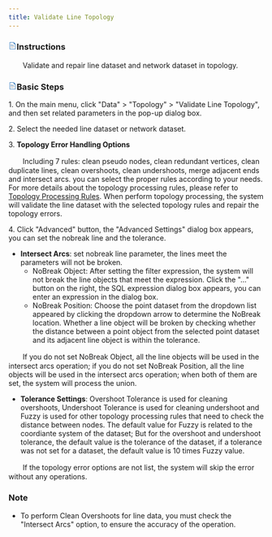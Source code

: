 ```yaml
---
title: Validate Line Topology
---
```


### ![](img/read.gif)Instructions

　　Validate and repair line dataset and network dataset in topology.

### ![](img/read.gif)Basic Steps

1\.  On the main menu, click "Data" > "Topology" > "Validate Line Topology", and then set related parameters in the pop-up dialog box.

2\.  Select the needed line dataset or network dataset.

3\.  **Topology Error Handling Options**

　　Including 7 rules: clean pseudo nodes, clean redundant vertices, clean duplicate lines, clean overshoots, clean undershoots, merge adjacent ends and intersect arcs. you can select the proper rules according to your needs. For more details about the topology processing rules, please refer to [Topology Processing Rules](TopoProcess.html). When perform topology processing, the system will validate the line dataset with the selected topology rules and repair the topology errors.

4\. Click "Advanced" button, the "Advanced Settings" dialog box appears, you can set the nobreak line and the tolerance.


-   **Intersect Arcs**: set nobreak line parameter, the lines meet the parameters will not be broken.
    -   NoBreak Object: After setting the filter expression, the system will not break the line objects that meet the expression. Click the "..." button on the right, the SQL expression dialog box appears, you can enter an expression in the dialog box.
    -   NoBreak Position: Choose the point dataset from the dropdown list appeared by clicking the dropdown arrow to determine the NoBreak location. Whether a line object will be broken by checking whether the distance between a point object from the selected point dataset and its adjacent line object is within the tolerance.

　　If you do not set NoBreak Object, all the line objects will be used in the intersect arcs operation; if you do not set NoBreak Position, all the line objects will be used in the intersect arcs operation; when both of them are set, the system will process the union.

-   **Tolerance Settings**: Overshoot Tolerance is used for cleaning overshoots, Undershoot Tolerance is used for cleaning undershoot and Fuzzy is used for other topology processing rules that need to check the distance between nodes. The default value for Fuzzy is related to the coordiante system of the dataset; But for the overshoot and undershoot tolerance, the default value is the tolerance of the dataset, if a tolerance was not set for a dataset, the default value is 10 times Fuzzy value.

　　If the topology error options are not list, the system will skip the error without any operations.
    

### Note

* To perform Clean Overshoots for line data, you must check the "Intersect Arcs" option, to ensure the accuracy of the operation.



